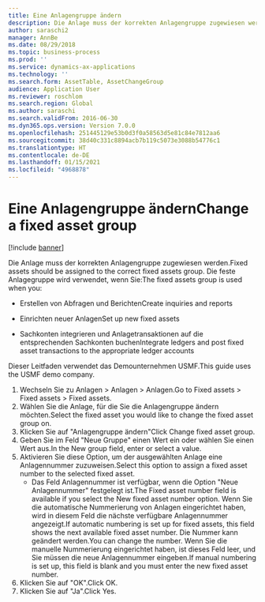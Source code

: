 ```yaml
---
title: Eine Anlagengruppe ändern
description: Die Anlage muss der korrekten Anlagengruppe zugewiesen werden.
author: saraschi2
manager: AnnBe
ms.date: 08/29/2018
ms.topic: business-process
ms.prod: ''
ms.service: dynamics-ax-applications
ms.technology: ''
ms.search.form: AssetTable, AssetChangeGroup
audience: Application User
ms.reviewer: roschlom
ms.search.region: Global
ms.author: saraschi
ms.search.validFrom: 2016-06-30
ms.dyn365.ops.version: Version 7.0.0
ms.openlocfilehash: 251445129e53b0d3f0a58563d5e81c84e7812aa6
ms.sourcegitcommit: 38d40c331c8894acb7b119c5073e3088b54776c1
ms.translationtype: HT
ms.contentlocale: de-DE
ms.lasthandoff: 01/15/2021
ms.locfileid: "4968878"
---
```

# <a name="change-a-fixed-asset-group"></a><span data-ttu-id="423de-103">Eine Anlagengruppe ändern</span><span class="sxs-lookup"><span data-stu-id="423de-103">Change a fixed asset group</span></span>

[!include [banner](../../includes/banner.md)]

<span data-ttu-id="423de-104">Die Anlage muss der korrekten Anlagengruppe zugewiesen werden.</span><span class="sxs-lookup"><span data-stu-id="423de-104">Fixed assets should be assigned to the correct fixed assets group.</span></span> <span data-ttu-id="423de-105">Die feste Anlagegruppe wird verwendet, wenn Sie:</span><span class="sxs-lookup"><span data-stu-id="423de-105">The fixed assets group is used when you:</span></span>

 - <span data-ttu-id="423de-106">Erstellen von Abfragen und Berichten</span><span class="sxs-lookup"><span data-stu-id="423de-106">Create inquiries and reports</span></span>

 - <span data-ttu-id="423de-107">Einrichten neuer Anlagen</span><span class="sxs-lookup"><span data-stu-id="423de-107">Set up new fixed assets</span></span>

 - <span data-ttu-id="423de-108">Sachkonten integrieren und Anlagetransaktionen auf die entsprechenden Sachkonten buchen</span><span class="sxs-lookup"><span data-stu-id="423de-108">Integrate ledgers and post fixed asset transactions to the appropriate ledger accounts</span></span>

<span data-ttu-id="423de-109">Dieser Leitfaden verwendet das Demounternehmen USMF.</span><span class="sxs-lookup"><span data-stu-id="423de-109">This guide uses the USMF demo company.</span></span>

1. <span data-ttu-id="423de-110">Wechseln Sie zu Anlagen > Anlagen > Anlagen.</span><span class="sxs-lookup"><span data-stu-id="423de-110">Go to Fixed assets > Fixed assets > Fixed assets.</span></span>
2. <span data-ttu-id="423de-111">Wählen Sie die Anlage, für die Sie die Anlagengruppe ändern möchten.</span><span class="sxs-lookup"><span data-stu-id="423de-111">Select the fixed asset you would like to change the fixed asset group on.</span></span>
3. <span data-ttu-id="423de-112">Klicken Sie auf "Anlagengruppe ändern"</span><span class="sxs-lookup"><span data-stu-id="423de-112">Click Change fixed asset group.</span></span>
4. <span data-ttu-id="423de-113">Geben Sie im Feld "Neue Gruppe" einen Wert ein oder wählen Sie einen Wert aus.</span><span class="sxs-lookup"><span data-stu-id="423de-113">In the New group field, enter or select a value.</span></span>
5. <span data-ttu-id="423de-114">Aktivieren Sie diese Option, um der ausgewählten Anlage eine Anlagennummer zuzuweisen.</span><span class="sxs-lookup"><span data-stu-id="423de-114">Select this option to assign a fixed asset number to the selected fixed asset.</span></span>
    * <span data-ttu-id="423de-115">Das Feld Anlagennummer ist verfügbar, wenn die Option "Neue Anlagennummer" festgelegt ist.</span><span class="sxs-lookup"><span data-stu-id="423de-115">The Fixed asset number field is available if you select the New fixed asset number option.</span></span>   <span data-ttu-id="423de-116">Wenn Sie die automatische Nummerierung von Anlagen eingerichtet haben, wird in diesem Feld die nächste verfügbare Anlagennummer angezeigt.</span><span class="sxs-lookup"><span data-stu-id="423de-116">If automatic numbering is set up for fixed assets, this field shows the next available fixed asset number.</span></span> <span data-ttu-id="423de-117">Die Nummer kann geändert werden.</span><span class="sxs-lookup"><span data-stu-id="423de-117">You can change the number.</span></span>   <span data-ttu-id="423de-118">Wenn Sie die manuelle Nummerierung eingerichtet haben, ist dieses Feld leer, und Sie müssen die neue Anlagennummer eingeben.</span><span class="sxs-lookup"><span data-stu-id="423de-118">If manual numbering is set up, this field is blank and you must enter the new fixed asset number.</span></span>     
6. <span data-ttu-id="423de-119">Klicken Sie auf "OK".</span><span class="sxs-lookup"><span data-stu-id="423de-119">Click OK.</span></span>
7. <span data-ttu-id="423de-120">Klicken Sie auf "Ja".</span><span class="sxs-lookup"><span data-stu-id="423de-120">Click Yes.</span></span>

